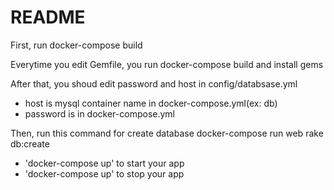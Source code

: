 # README

First, run
docker-compose build

Everytime you edit Gemfile, you run docker-compose build and install gems

After that, you shoud edit password and host in config/databsase.yml
* host is mysql container name in docker-compose.yml(ex: db)
* password is in docker-compose.yml

Then, run this command for create database
docker-compose run web rake db:create


* 'docker-compose up' to start your app
* 'docker-compose up' to stop your app
